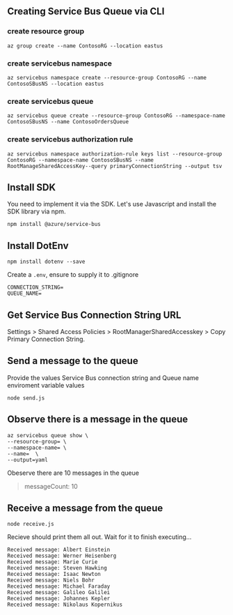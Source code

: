 ## Creating Service Bus Queue via CLI 

### create resource group

```
az group create --name ContosoRG --location eastus
```

### create servicebus namespace

```
az servicebus namespace create --resource-group ContosoRG --name ContosoSBusNS --location eastus
```

### create servicebus queue

```
az servicebus queue create --resource-group ContosoRG --namespace-name ContosoSBusNS --name ContosoOrdersQueue
```

### create servicebus authorization rule

```
az servicebus namespace authorization-rule keys list --resource-group ContosoRG --namespace-name ContosoSBusNS --name RootManageSharedAccessKey--query primaryConnectionString --output tsv
```

## Install SDK

You need to implement it via the SDK.
Let's use Javascript and install the SDK library via npm.

```
npm install @azure/service-bus
```

## Install  DotEnv

```
npm install dotenv --save
```

Create a `.env`, ensure to supply it to .gitignore

```
CONNECTION_STRING=
QUEUE_NAME=
```

## Get Service Bus Connection String URL

Settings > Shared Access Policies > RootManagerSharedAccesskey > Copy Primary Connection String.

## Send a message to the queue
Provide the values Service Bus connection string and Queue name enviroment variable values

```
node send.js
```

## Observe there is a message in the queue

```
az servicebus queue show \
--resource-group= \
--namespace-name= \
--name=  \
--output=yaml
```

Obeserve there are 10 messages in the queue

> messageCount: 10

## Receive a message from the queue

```
node receive.js
```

Recieve should print them all out.
Wait for it to finish executing...

```
Received message: Albert Einstein
Received message: Werner Heisenberg
Received message: Marie Curie
Received message: Steven Hawking
Received message: Isaac Newton
Received message: Niels Bohr
Received message: Michael Faraday
Received message: Galileo Galilei
Received message: Johannes Kepler
Received message: Nikolaus Kopernikus
```